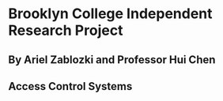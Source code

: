 # Brooklyn College Independent Research Project
By  Ariel Zablozki and Professor Hui Chen
--
## Access Control Systems
